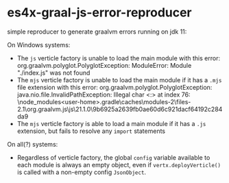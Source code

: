# es4x-graal-js-error-reproducer
simple reproducer to generate graalvm errors running on jdk 11:

On Windows systems:
* The `js` verticle factory is unable to load the main module with this error: org.graalvm.polyglot.PolyglotException: ModuleError: Module "./index.js" was not found
* The `mjs` verticle factory is unable to load the main module if it has a `.mjs` file extension with this error: org.graalvm.polyglot.PolyglotException: java.nio.file.InvalidPathException: Illegal char <:> at index 76: <project-root>\node_modules\<user-home>\.gradle\caches\modules-2\files-2.1\org.graalvm.js\js\21.1.0\9b6925a2639fb0ae60d6c921dacf64192c284da9
* The `mjs` verticle factory is able to load a main module if it has a `.js` extension, but fails to resolve any `import` statements

On all(?) systems:
* Regardless of verticle factory, the global `config` variable available to each module is always an empty object, even if `vertx.deployVerticle()` is called with a non-empty config `JsonObject`.
